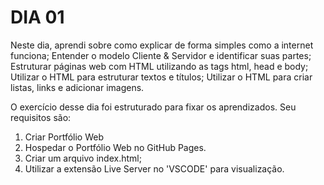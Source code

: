 # DIA 01

Neste dia, aprendi sobre como explicar de forma simples como a internet funciona; Entender o modelo Cliente & Servidor e identificar suas partes; Estruturar páginas web com HTML utilizando as tags html, head e body; Utilizar o HTML para estruturar textos e títulos; Utilizar o HTML para criar listas, links e adicionar imagens.

O exercício desse dia foi estruturado para fixar os aprendizados. 
Seu requisitos são:

1. Criar Portfólio Web
2. Hospedar o Portfólio Web no GitHub Pages.
3. Criar um arquivo index.html;
4. Utilizar a extensão Live Server no 'VSCODE' para visualização.